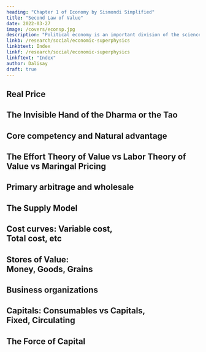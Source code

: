 ```yaml
---
heading: "Chapter 1 of Economy by Sismondi Simplified"
title: "Second Law of Value"
date: 2022-03-27
image: /covers/econsp.jpg
description: "Political economy is an important division of the science of government. The object of government is the happiness of men, united in society"
linkb: /research/social/economic-superphysics
linkbtext: Index
linkf: /research/social/economic-superphysics
linkftext: "Index"
author: Dalisay
draft: true
---
```



## Real Price


## The Invisible Hand of the Dharma or the Tao


## Core competency and Natural advantage

## The Effort Theory of Value vs Labor Theory of Value vs Maringal Pricing


## Primary arbitrage and wholesale

##  The Supply Model

## Cost curves: Variable cost,<br> Total cost, etc</td>

## Stores of Value:<br> Money, Goods, Grains</td>


##  Business organizations

## Capitals: Consumables vs Capitals,<br> Fixed, Circulating</td>

## The Force of Capital
